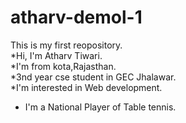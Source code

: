 # atharv-demol-1
This is my first reopository.
<br>
*Hi, I'm Atharv Tiwari.
<br>
*I'm from kota,Rajasthan.
<br>
*3nd year cse student in GEC Jhalawar.
<br>
*I'm interested in Web development.
<br>
* I'm a National Player of Table tennis.

